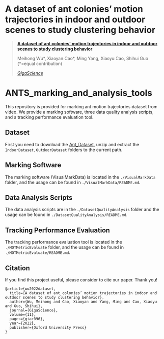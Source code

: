 # A dataset of ant colonies’ motion trajectories in indoor and outdoor scenes to study clustering behavior


> [**A dataset of ant colonies’ motion trajectories in indoor and outdoor scenes to study clustering behavior**](https://academic.oup.com/gigascience/article/doi/10.1093/gigascience/giac096/6776178)
> 
> Meihong Wu*, Xiaoyan Cao*, Ming Yang, Xiaoyu Cao, Shihui Guo (*=equal contribution)
> 
> *[GigaScience]([https://arxiv.org/pdf/2308.11157v1.pdf](https://academic.oup.com/gigascience/article/doi/10.1093/gigascience/giac096/6776178))*

# ANTS_marking_and_analysis_tools

This repository is provided for marking ant motion trajectories dataset from video. We provide a marking software, three data quality analysis scripts, and a tracking performance evaluation tool.


## Dataset

First you need to download the [Ant_Dataset](https://data.mendeley.com/datasets/9ws98g4npw/3), unzip and extract the `IndoorDataset`, `OutdoorDataset` folders to the current path.

## Marking Software
The marking software (VisualMarkData) is located in the `./VisualMarkData` folder, and the usage can be found in `./VisualMarkData/README.md`.

## Data Analysis Scripts
The data analysis scripts are in the `./DatasetQualityAnalysis` folder and the usage can be found in `./DatasetQualityAnalysis/README.md`.

## Tracking Performance Evaluation
The tracking performance evaluation tool is located in the `./MOTMetricEvaluate` folder, and the usage can be found in `./MOTMetricEvaluate/README.md`.

## Citation
If you find this project useful, please consider to cite our paper. Thank you!

```
@article{wu2022dataset,
  title={A dataset of ant colonies’ motion trajectories in indoor and outdoor scenes to study clustering behavior},
  author={Wu, Meihong and Cao, Xiaoyan and Yang, Ming and Cao, Xiaoyu and Guo, Shihui},
  journal={GigaScience},
  volume={11},
  pages={giac096},
  year={2022},
  publisher={Oxford University Press}
}
```
